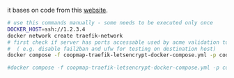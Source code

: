 it bases on code from this [website](https://www.heyvaldemar.com/install-nextcloud-using-docker-compose/).

```bash
# use this commands manually - some needs to be executed only once
DOCKER_HOST=ssh://1.2.3.4
docker network create traefik-network
# first check if server has ports accessable used by acme validation to avoid blocking acme request for your hostname
#  ( e.g. disable fail2ban and ufw for testing on destination host)
docker compose -f coopmap-traefik-letsencrypt-docker-compose.yml -p coopmap up -d

#docker compose -f coopmap-traefik-letsencrypt-docker-compose.yml -p coopmap down
```
